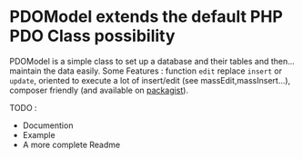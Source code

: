 PDOModel extends the default PHP PDO Class possibility
================================================

PDOModel is a simple class to set up a database and their tables and then... maintain the data easily. Some Features : function `edit` replace `insert` or `update`, oriented to execute a lot of insert/edit (see massEdit,massInsert...), composer friendly (and available on [packagist](https://packagist.org/packages/ropendev/pdomodel)).

TODO :
* Documention
* Example
* A more complete Readme
